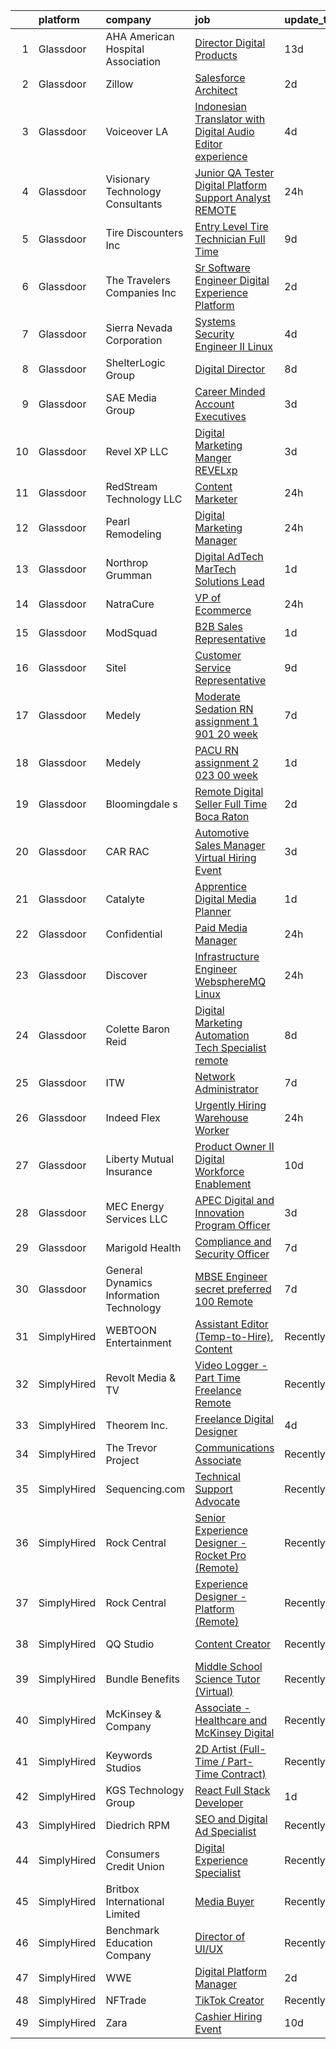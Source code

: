 

|    | platform    | company                                 | job                                                                                                                                                                                                                                                                                                                                                                                                                                                                                                                                                                                                                                                                                                                                                                                                                                                                                                                                                                                                                                                                                                                                                                                                                                                                                                                                                                                                                                              | update_time   | location                   |
|---:|:------------|:----------------------------------------|:-------------------------------------------------------------------------------------------------------------------------------------------------------------------------------------------------------------------------------------------------------------------------------------------------------------------------------------------------------------------------------------------------------------------------------------------------------------------------------------------------------------------------------------------------------------------------------------------------------------------------------------------------------------------------------------------------------------------------------------------------------------------------------------------------------------------------------------------------------------------------------------------------------------------------------------------------------------------------------------------------------------------------------------------------------------------------------------------------------------------------------------------------------------------------------------------------------------------------------------------------------------------------------------------------------------------------------------------------------------------------------------------------------------------------------------------------|:--------------|:---------------------------|
|  1 | Glassdoor   | AHA American Hospital Association       | [Director  Digital Products](https://www.glassdoor.com/partner/jobListing.htm?pos=103&ao=1110586&s=58&guid=00000181706e4e2893a342cac9fe0d79&src=GD_JOB_AD&t=SR&vt=w&cs=1_d4f021f4&cb=1655448686800&jobListingId=1007916486974&cpc=23F39E5DB52D8DE4&jrtk=3-0-1g5o6sjk0kcnj801-1g5o6sjkepke7800-c5b24d871765bb68--6NYlbfkN0AozJ2n5NCo16R6Sv_UTDBLuTs4rL4bGgKRJsDG0AEzt1Ekj-uVi_HOYjg_2zrU-2K7heF8_b6zR1MZdZ3y0U7FgaHauBtn6kdacKxgaph_X_eALemHD7lc61BpKz08sALkaeJzAKF6vuGF_16YhEHzvqOi1bLbrI7wWcflLZSlzAhwnPNyGwdUG_FseTfIoLBiQx5xldpuFQb6pCa4S2se3gNkGJAv7uecUBM6wXKIsxVGAF5ughN0pAGSX4G-MD2r5vhDEGG3ylWjDfozT3xRbdi7D36G9GJtEKMtz4SBHOjWmjcmwu77Nt-GlIoL35EibTYuwwUwUyV6quTV-QOC5Or_G4xci3FJoKpMMf0_8HopbNVmJTOXITh5FAJuZnWGOODJv8dgnqxCvY3CPuE3eXK6EEV6YI1x4mNwkRyfWP5ABSmysElkw13agH5VP5y3JrGYA2NaDpgB7a7n8Q6TTwuPCrNQJvOX4eLcpQM9l-t8DKkVKKpp1JjVMV0OxeSRPycBvkP-Xt4GL3PMlmN8D-XFu-3HyQFAXMr4f7sYQWyia-Db2wjC8jeSgp8-YvL9I5drsGnBsuWF2H3zTaKn23-nqPiAAa42UwDy7viwr59kP1ZVdJRzu784RsU1J0RXOgsfbZ68i4Sd8UxdwG-tpDKTNnjZ6hRZ_7495mwtHbxBk-XkplMaZ2ZHOcjUaFEbCgPJz2emeqBuMdhdDc8g9NMzsDQIBbCCsUmxSYkQDA%3D%3D)                                                                                                                                                                                                                                                                                                                                     | 13d           | Chicago, IL                |
|  2 | Glassdoor   | Zillow                                  | [Salesforce Architect](https://www.glassdoor.com/partner/jobListing.htm?pos=112&ao=1110586&s=58&guid=00000181706e4e2893a342cac9fe0d79&src=GD_JOB_AD&t=SR&vt=w&cs=1_6be596f8&cb=1655448686802&jobListingId=1007940204577&cpc=8AC01DCC8FF2DC38&jrtk=3-0-1g5o6sjk0kcnj801-1g5o6sjkepke7800-fcdc0d096d589204--6NYlbfkN0ANMurRYyPEXg08u6OamUd1Mvhk-zhFSGYIZgoJR86UvQ_x0FKK8TrZPiQOr9Yn9AuuCuQa5avlbpMJUDgEQtdOtRTOBp8sPhu1N9__6qiUle4YpNNkJEueoLrQR1rUn092jEAHKbxN2d7F65gNWBdw9rEor-WQwRofOzbOdTi5fSqGqu2MSFxcVqO0dzCaXgnuD_Wy0Eh2mHXyo6UUMoKJXdW24HkBl8PHrKH2mLU0PJmzmeyg8MATSH10jrbgOqLiDuHjRh7_uLE-kTYB9k7FSsON_ICYbGBBHql83BNbi7xJoy5ZR6sGZIzEVn7kLgNi-Rnl4RmX6PqBKw6j46ocv6iC5zfhnqABJia6CrUoXTAg-2WoD0qUg0wTP-PgoBFJgggangT1uWWA0Sxs51pIYErPHc61et0TTlB9KQM4g-bnmtgBzJDFvblgHngD0JGOkLIR1ZeZB0P9tuh1DsTvdTECpnFeJq0XDPV7aWJSg0yjw_n7yCrrSlQHv7rrcmHEmSSBGVnfMFREF7M5M_KIZxYcONd6UjhuNMddcLSGtPiNZICg64XHLqMT3Z9VOXJFylL-1HGW4A6ZrUqvfiewDrN04YbvOG27oIuGG4KMddTbENKLGGbkA-PWKS_nraBFCtU2uJJOjasennTf45SCRrQRYSpny2BEdN44YNGG4Xwf87bmDXWrfR0Qino-DurfEVZiHD9EvsSM5XVoQ3EihXDriRQAFrbhChzr212LAazXXbbJLFX9uM7Q1WaUxJ3nhGoplb8S96e53GqDuWFvBFJ36fT8AVPlqWaihgyf9NP21iYDBVDFP6u6rj4c_0GiIlfHMXbkRaOtUolS3jIWf6IS_3Y4VvEcQgAR3PgF-KKnnIHYYBenGLZOyfCsWksrpx6aVpMeJQ%3D%3D)                                                                                                                                                                           | 2d            | Remote                     |
|  3 | Glassdoor   | Voiceover LA                            | [Indonesian Translator with Digital Audio Editor experience](https://www.glassdoor.com/partner/jobListing.htm?pos=102&ao=1110586&s=58&guid=00000181706e4e2893a342cac9fe0d79&src=GD_JOB_AD&t=SR&vt=w&ea=1&cs=1_53ea3eb2&cb=1655448686801&jobListingId=1007933939678&cpc=39BF0EDDD7C951CC&jrtk=3-0-1g5o6sjk0kcnj801-1g5o6sjkepke7800-20cc62e87853fccb--6NYlbfkN0DsBOlmEAMqZtav1V1WKZO3RUElpafjggtWvxyDQ3xFSh1wBRGmW-tFba2W_xw8-Hatjcodl3mTwz4idUuiZhDZXlKJifyiZnd16kPJfp4M4lo3uXkctPz3dNjnCa3CYtOqih6zwFo5UgrtChhrC3-NFQkg1VW5RyFjC_ok75n5nFb2v8G8K3xeaukjPzgj7Mx9WS0gjiXodZDWgVzboymBgAmhevkygjC2eM5wVHUSt8gUZtrDnAykiGoLdaeCpAbbgHPK_Gid8-l9FvZO8wUMHmbBlxLcOPSJX0V-bDoI1NNW9HaCRGEDMfNg63Pio_LbSDTsblyGsE6hTnZwg98BfYfihf-LrOtzYFpteK0bjNAJYf5Re0WjoyW8CfYfz39g2nobGLo5w7KKM0hvdBS2smTwCGJJ1CZW3bFZKIMgwCF5s3riLZVhAYWyx4BdYb2udjCvdSWnU-5LUInlArOx1vZn1PPmtlkkT_DEubdVmc7k5i09hozzasFMhGjkzdg2jgsYiq-uAn6McMpJ8lpNK1Pr55u6hxlGxfApblZSNg%3D%3D)                                                                                                                                                                                                                                                                                                                                                                                                                                                                                                | 4d            | Remote                     |
|  4 | Glassdoor   | Visionary Technology Consultants        | [Junior QA Tester Digital Platform Support Analyst   REMOTE](https://www.glassdoor.com/partner/jobListing.htm?pos=111&ao=1110586&s=58&guid=00000181706e4e2893a342cac9fe0d79&src=GD_JOB_AD&t=SR&vt=w&ea=1&cs=1_64e2efbc&cb=1655448686802&jobListingId=1007945132290&cpc=1D891ED3EFC3904E&jrtk=3-0-1g5o6sjk0kcnj801-1g5o6sjkepke7800-b4a0ff2419fd068a--6NYlbfkN0Cp_WSJKd_Pz82imZmURPbhd3kYBsiZi4lpMLOH6vOlLHXZ4NTKdKhMilMz90FPj4_71LxD6K75xkEaS4PtfwPqi92A_CTKSt5lEECpB2sYRpYwuX0KtvkAW8tRNk6CtWhuDwOYPxYk_A8N1lsciJhbjxDfPQ1PebGrULp7gEKEOCSzNwwThISZE5Qhn1MqhFHwwxdgl3OUWhZHHfR6AKlmOl9FkVKBYKqgtOFFFc0Qaa3QKCRYmhk8NqD_IYUIgSqjNeNaRriHDb0RDLeYqO0jSI3ufRn6unOz7-t-gsLi5QXjVFwchjOJiDUxgH5um7qUL3nXlZVEtJxQ1E8Y9ZL8PAeZq30T7snqOCRHIJrEO5zfy4Ckp-5ThKIOuP9vdE_erObFkYZKxxVHH-TwpKYxb13VnjBoBLQSE8VWB91cXsTtmuR2BVNVZL6YDJwFbex4gW5oYZ2TFA8kNBjE93UyHBkMbuK0wUilDQ2JYh9TA-ivQgbD2gtY2SqK1PGQl9Q%3D)                                                                                                                                                                                                                                                                                                                                                                                                                                                                                                                                              | 24h           | Sterling, VA               |
|  5 | Glassdoor   | Tire Discounters  Inc                   | [Entry Level Tire Technician   Full Time](https://www.glassdoor.com/partner/jobListing.htm?pos=101&ao=1110586&s=58&guid=00000181706e4e2893a342cac9fe0d79&src=GD_JOB_AD&t=SR&vt=w&cs=1_b969e5bc&cb=1655448686800&jobListingId=1007924446375&cpc=F2750B1E28E7A28E&jrtk=3-0-1g5o6sjk0kcnj801-1g5o6sjkepke7800-2b6ed6f65469c02f--6NYlbfkN0Drh9VrdRo7hvIJS5zw0PTyexDuvhcf2_sfj8gxJU7i86yallfSHFTE9vj1AmWpBik60F6p3dq6NyQkAIzNRhGoy_gzw1ji39mF9fR8r68CUODP9eLJ2vmrLMZ1IAYsyfLz9dyX_oMuIBDEsTtNQBPMSj2KpHqeToTob2R3cruZWU2NzeMo2-HnCU0A-4YHZCaQZ7c8UkqZCf9CWmKLuYEM0MXTQkg-Prlvnsae15uRX-mHX_1FEdpJrLzTuQhnrDDbX39qn7FYH5sDTuC-xVbTi0jePg6cmEnlaKLCjrbE1iopa1V7zW_bodvA_hK36hRuFXXcFoy8FEA_MlYbrEOnA_7IZW6aiGSszpYUps1ptcHb0WQ8Y5ZNPUfRKX3XKR6e2FGo-D_7TFBmrD_ERwyzYciQeB0ZcGF_NIdNpCgVEmb3UFjK2z7xILc0VOPRGCvEtOqf4oWNp6UiNfQiWnapexGIbY7eoNlMa1Otuh2lcZRsTBRgv3gLIlDtZEkxiLRp6B8d46h_SCkAdxIaQkJYuCYmRF0a4y2_ILWG-MzqKX3iAd1UUDlI9FlyOzMVfZBFycGTGUmdrkWysbR0V559dRQacCofudFq_-gGg7qkzafRxp7cwg4DzkmITiLucXB7J3X3YrmBb_MsjwO6PVGkgV_z5PXTVdqiXYKkk1BGaWtqRIi_Bwxwv0phK8LVVg6-dZ3liYrVVSmlX-wUHNhz2S_cx0FNvRQJMZbawXBW8Q%3D%3D)                                                                                                                                                                                                                                                                                                                        | 9d            | Greensboro, NC             |
|  6 | Glassdoor   | The Travelers Companies  Inc            | [Sr  Software Engineer   Digital Experience Platform](https://www.glassdoor.com/partner/jobListing.htm?pos=127&ao=1110586&s=58&guid=00000181706e4e2893a342cac9fe0d79&src=GD_JOB_AD&t=SR&vt=w&cs=1_956e7ada&cb=1655448686804&jobListingId=1007940038833&cpc=AF1E4A3695F490BE&jrtk=3-0-1g5o6sjk0kcnj801-1g5o6sjkepke7800-965891b7bf850719--6NYlbfkN0DwhCR4mE7Dx-CLhz4PI5BhfvPze6ywMzhMsBH5psjCE2akgMDjbc7mgQRF-OO2fE4-EHa0GSMbB4FLfqhlnQFl9LC2aYcktBaexTiOLMVD4jUJ8vE5648siyNe91eIXsOQxvFgbgsBGIL23zsc-D_AKPtuHp0i7BHzrnKJMneekeY4T_3uYCU_PGGIOc3LWy4pTTgEJZKYo9QtV-gCMDAegNkW2TbY2wxVLhOlmVNL0oWiL6Xjqy2ML1dJyXjS7iS0b9B5BGYAi2Vu7t4X6JpNTKSrxgvb48mh5Y9fCSF540LmgQPXQjFJcVeRwujUvljw7GxgL70V1zXylQLDSCOyLe39a7vasEed2FoERDYPzANGQXpRh9v0X2IBIx51qtOgg0qWWVAM6vbFV9MXk08tElXydsmhQcRlFQrmk7j9Ag8cGi8E1VWbrA9nSKN2-7NzCv89QXpb9oGwEbbDIIffHlb78aeKX2BK5rNxejRUMMRhXZM-JL2zV8N9uvOsqNy59i7yS0zx59nlftIQkMNpSjZk806j4oQ_ziTvg9KJ_N5YLgQqvfNbu12IwXLgqZ3bEYigPGsj1Y_PIoguzwoKdT1VkRr2yHTrVKkef4FUkg%3D%3D)                                                                                                                                                                                                                                                                                                                                                                                                                                            | 2d            | Hartford, CT               |
|  7 | Glassdoor   | Sierra Nevada Corporation               | [Systems Security Engineer II  Linux ](https://www.glassdoor.com/partner/jobListing.htm?pos=121&ao=1110586&s=58&guid=00000181706e4e2893a342cac9fe0d79&src=GD_JOB_AD&t=SR&vt=w&cs=1_845ae938&cb=1655448686803&jobListingId=1007933621114&cpc=751E07EB93E4E93C&jrtk=3-0-1g5o6sjk0kcnj801-1g5o6sjkepke7800-bd363dd57b45e779--6NYlbfkN0D62_JHbrgYxlviA7FwbPsL4TkqsqsoMMqCOTnkHNAsjFce8vIDdSOySZ44GhM1jDyhekAxKYKJ-mCCutghF9kZZGHolrKG1Dahi0pwzf7B4y-ZlrJAxFaly6Amx4IESEEoyNf-bqV2YViqVQgwJ-EzgKQ1Ynk3EiilEeVCZyIC23OJZt5ejh6mfL6mJYE3pQ7foktsdRqZON3kQkyqAM8VjGwjU9Ksq_RsffauUc76k7ChuYvV5i5d0co_pLHQIU6SZSeRyhjJhf71LFQi3LewPXdnzFQOf37JKu7M5t-cJHHj_OHidTnH0VwmV1OEz_GHUiqt6ki-FRZHMnQlL7q3EeGGl5LOcjRd-HFsKbhv78IpckuOglrXmfbH4apKZCVLP-S5XEXNrmFvGCuf9QuDUXAKLVZX246EWjg7wZAFQcM0hDSUoRehGi05tf9Bj4ZzLplyMPR0wzdkSYZQf2Fj2_KAdW-41emOQjs1qKw513zBqbaSlc59-7XxBRCjigSPb8xByYVW7HVBSwDcpF-cLhbukijMUdlcgcAedxWvjexdgEclqcgv)                                                                                                                                                                                                                                                                                                                                                                                                                                                                                                                       | 4d            | Sparks, NV                 |
|  8 | Glassdoor   | ShelterLogic Group                      | [Digital Director](https://www.glassdoor.com/partner/jobListing.htm?pos=128&ao=1110586&s=58&guid=00000181706e4e2893a342cac9fe0d79&src=GD_JOB_AD&t=SR&vt=w&ea=1&cs=1_f9d50073&cb=1655448686804&jobListingId=1007926305676&cpc=9C4F014304452074&jrtk=3-0-1g5o6sjk0kcnj801-1g5o6sjkepke7800-7a9b84153e5ccbe1--6NYlbfkN0CROEX21hUvjFFb_BBUmGgtvr3DmY-Cs70KezVmZxy9dBSYwvNUxJtzQyaip4mlRMD8b-Y8pw_FlvGgm7CIluzAJWZi-VGtcrkZ3GiREJwAkzyVes1qsrVoc7PS7dpVVrnmjQhi2H1kgk_VM-4UXckF_zqxdcVONEl2F0mIcBitiLDCBfZpY8r5TkNMcuocEfDGfJ6BFSA9jLMACgSRJKq-sk6DPf8RhmbwwE3fGU0D8lttC1uYXtKGk-EN7F_AivcVCS6iUD5UwUvPFNmyoU6Gqsz0G7UmV_NCxSK9TmR90H1GpGbG0wEOn_eWJ5KBIcA1yA1vjNT5Hk8Ddkf9r-SOPUtDlIZtIZfyqyy_tMgAxVuuW3XR5arRWChZwPUTqHyV3-UaXSaY6yYk-pqnyWkckLeOt8ZwJgnOJr2maqTMDLLPGMNzrYKWQ44mKKAB_dlQjvbAZ6-USr0powyKFofhS4Za-lpTqrzwRgqeRHabvoutjCZzqAvx5zMA9pVUT4A%3D)                                                                                                                                                                                                                                                                                                                                                                                                                                                                                                                                                                                        | 8d            | Connecticut                |
|  9 | Glassdoor   | SAE Media Group                         | [Career Minded Account Executives](https://www.glassdoor.com/partner/jobListing.htm?pos=116&ao=1110586&s=58&guid=00000181706e4e2893a342cac9fe0d79&src=GD_JOB_AD&t=SR&vt=w&ea=1&cs=1_1a9d0496&cb=1655448686803&jobListingId=1007936356182&cpc=ACBF47B84C432121&jrtk=3-0-1g5o6sjk0kcnj801-1g5o6sjkepke7800-749166db2eed1de0--6NYlbfkN0CQ1Lcw6P8tYcIG4svMf5FmMiVWdG0X7jeyralT487UrDMi147GBXLnSIcQqyrTkAN3wrtmlV12Nakt4puN3-KO9YDaUlhklkN1j3JuOi4lNH8KYWHzP4PYabWX-QGj_pJYZivuFXAc43osZ0tXakFecF_s68BQv-2TPtlTnLhzK1rD375b7mbILkELNVhae46DstrOqwugMWm0l5FaBDyVZ-rFJk8tNrDoXQerDrSEDgaQNjC3mLrTqEVKpJkAthdMilOOxFTU-9OjB3JYzANdG8WdXarSAu4S-fIkxr_xIeHfc9yN1xXff2FQQ93LFUff575MqxfVNHq1hGHh2te8y8V0Kp0guCaAbrAi34OqIh_AG8dEHGLng6B5Y1bQMyjxrKTKTIReECdhQZnujeRpjOg0Ai-W7yXmVXghYJgnArDshezz6B4nwgPeQPSJ4ixFrwGAdyUh9RmrJTpKN7BKB_CYp2XhxEPnfjzoeQ-fIhjzqdqo7SDnrKUs0FeubH8pG89KP2pbxw%3D%3D)                                                                                                                                                                                                                                                                                                                                                                                                                                                                                                                                                          | 3d            | Oak Ridge, NJ              |
| 10 | Glassdoor   | Revel XP LLC                            | [Digital Marketing Manger   REVELxp](https://www.glassdoor.com/partner/jobListing.htm?pos=122&ao=1110586&s=58&guid=00000181706e4e2893a342cac9fe0d79&src=GD_JOB_AD&t=SR&vt=w&cs=1_ef9ae078&cb=1655448686803&jobListingId=1007936327005&cpc=65CC663E25211861&jrtk=3-0-1g5o6sjk0kcnj801-1g5o6sjkepke7800-02bf0c5ed705fece--6NYlbfkN0Dzy5lz39jRY7KZMSYfNfk6DnqpPWzHzJcvDVrzgjQhHLN0WCQU63xyBSVNDzHE3uMs--HxqH-DwaG2sneeh8f9dsdyqfYYqUnpPNWSzJHjCNOs_zkw8TMPos3l9eK4L5S5pfCQngNAfhy1et7IH0rzdfPD71fSweIW_MumfDIa7dheYXrs1QibVEzst9KIDEosp7Xa380s2PxaFDhsHTBuaIDs2-anzyWzz3XaVnalAeRInVZEAh35DtT3dCdkbRKiY5YFILT9VyJLUzWDH5fZwCT22QdM2Qrwwbw2IRunO-LfxErlEsgMzhHU78BLqZ7YGMEvw_xAq_aGG4WHfo5a8291XIg6oUaRnmn-YvpnuM6B4hcgQdF6uJbQIKYYBORMXGmMM3l94KQ7OR1PfmbCnFQuJhWRCfc2B5hH01PGzT0dtNGG9WbsiOTNCuZEwceeyGuglSXAXFCXeMxtGtaiYT16vwBavy8B-lW8efQi_5I1g32wHxzXugx-LyFBETw%3D)                                                                                                                                                                                                                                                                                                                                                                                                                                                                                                                                                                           | 3d            | Remote                     |
| 11 | Glassdoor   | RedStream Technology LLC                | [Content Marketer](https://www.glassdoor.com/partner/jobListing.htm?pos=120&ao=1110586&s=58&guid=00000181706e4e2893a342cac9fe0d79&src=GD_JOB_AD&t=SR&vt=w&ea=1&cs=1_f988fcf4&cb=1655448686803&jobListingId=1007945358096&cpc=E04C949A9101C6A2&jrtk=3-0-1g5o6sjk0kcnj801-1g5o6sjkepke7800-0e5b7ce1eb4c4639--6NYlbfkN0Af4VUVFC65ZFGPeY38cqKHBXywLY7NZRgmgZnkNCReYT4-qH0sSQHne-gZ_C0Ewa22cO7z7ZVY-JVXOfokRDpoxelmiLt9w1zlRTnnQKJ_ofDBAZwne2og7AkJ5OUGY-Tk0r1VNRd4h3RsJ-TSAOwFL2TmRHliBs2qGez5vaZKb4CbUcbbRQomfGiB_T8OkIBJTMqaq91YqgkzS6JBzqJMAKs7y9pHYcM43F0v1gw2jdS0jW2b9W83zPrztxbLjCJEOmu_1AIn30xfZxo7ialN0H_-KJWBH4l7wkE037cgnKL5JG-rb_3hXaKwh5FociopT03k3ExoflEOHEFbpXOEGYAPSKsyYP5P81tDMjhJgpsUFB5qmsHa-7Yx6pskQv_sVC40rUETcHzOAFryC0YY_LFZPzPBh5o0p-TK22Podo-Jlf6RhwNZX9UPSiwrQpHQJfbH1cZTezo-WOxwzL5u_JdRruT30AdBi48z-3v_Ce7A4kZd24JIXqTK4i6_nIeI_2CorMzjd-yNuV8FHvzS)                                                                                                                                                                                                                                                                                                                                                                                                                                                                                                                                                                      | 24h           | Atlanta, GA                |
| 12 | Glassdoor   | Pearl Remodeling                        | [Digital Marketing Manager](https://www.glassdoor.com/partner/jobListing.htm?pos=124&ao=1110586&s=58&guid=00000181706e4e2893a342cac9fe0d79&src=GD_JOB_AD&t=SR&vt=w&ea=1&cs=1_cd2087dd&cb=1655448686804&jobListingId=1007945403462&cpc=545C0D17DAD7ABB7&jrtk=3-0-1g5o6sjk0kcnj801-1g5o6sjkepke7800-de81ecdd0aeb656a--6NYlbfkN0B0YHAX38VnxnNjVM6o4TUMOOsHIOxKEqBg7HJhk2Wjsb7yvbinIQUitoGxXf0OsXigiF5k0Y86l-4YiBw9N8N6pAemmWh74y0-iHf4si0g30JgT6qVYO4lsxXyHSXADyh5IiZUTf4G4Lof-zlMMYt5drr7ObxsLVuxBLWzOZPepVfkBo10gKaLXnFDc9MGN1OIbiCXj-7zsB98TskKuuAKfl2u7iEAmxxF8w74mmo8TAGGXlY5T8FQ8N4u2TedqA4-PQJ4gc-UFuuWmTLJ33FlNwXvTR-6E1E4__WAW9MFF_lfdm3opyjfBlw4hi_nDVfKbwY7eM_SesXvO5YJUiUF9YJOBQJkLXVTIeXRQBvSnVYloklUx0A3iqrC0rDAl5n5a5YDRb-ZuR3ULQUAjS05C22n0d1hGwZNJwaumu3Ic3AnumRP9Onu2jqodX18-z8p9ZOH-nWwBuDw5Zd7Oyx4M90hgleHT8Jmzir7s1FNsLL1QjNN61ZK9uTsOf5Qxgz6UL8setCxSQ%3D%3D)                                                                                                                                                                                                                                                                                                                                                                                                                                                                                                                                                                 | 24h           | Reseda, CA                 |
| 13 | Glassdoor   | Northrop Grumman                        | [Digital AdTech MarTech Solutions Lead](https://www.glassdoor.com/partner/jobListing.htm?pos=110&ao=1110586&s=58&guid=00000181706e4e2893a342cac9fe0d79&src=GD_JOB_AD&t=SR&vt=w&cs=1_6c0d753b&cb=1655448686802&jobListingId=1007943514524&cpc=F44B5BD681589083&jrtk=3-0-1g5o6sjk0kcnj801-1g5o6sjkepke7800-66a83844b3efd26d--6NYlbfkN0DPf8Tf_oakpB62WadId2dzQiWExtALTi0lpCM--zHBL1trAzPQuAwgVOoWTZfqhtxRrWiaMZnxOObrNqhn2AkLPMsN5kynL378m_1sb4XTfseg5JK0mD3_iJYktH-anfABvfJe6hLDyUtBGe8tpdcoiqJ-5vTriddcFOop2Lgb9wO7NybsiVTmLRlzvn7nnVC7o1zCuSgkxaLzkacEm5aLa1w49t_wGlhmGBW6OPtqSqAQZY_ZuhdCc4Z2gzfF-1OQk5-jRS3tDzEtd98rrjk-YsL9FS7wZ9yv6DZTpnVIe9cRv5-l1HBfbZDBs2PBmG8YRtLxkraUiDj_DGRgOCbqp9zcpQAYOq5Nsot5zcTIx0Pg7EvX3ClfebFIQdqs5Se1mIZFkE87gGeNmwjxA5SPNf6iw3viA12Neikek7Gjoltz7WmmV6sLeRh04NLc1M-X12BjpDp2K3ew6PQLLZIyePOc1Vho5HNbw7jC9AAzGbGUbPd5_VxYmX8o9tGw-hGnYHukAjA9_yWPD3-3Gp_rNXGY8pHor0Gw-Ox3qNlg5kUrf4-G8M9xZf_y4pYDh8RHbhYte3SQkDL4JLb9uJptBuW5Rfv46sjneDSLUGmVCpAzjCanCBjSkLpPkMaNLZRXwbaYwxB7nIKSASawH8tklvZZu8KunUeaQGlk5UhHQCl-GhLSW7eUbkCjuHFdr-q2CX4HydGImfHIMiFnTIDemMw5vABCW4_rTXKNo02u0Wg3U1QpOklTmOsyzmjCP23BlTL2tbxg5XKCi7rNxfd4pe8y-53FK09flMYhIGmP47qfNjrmQtkSz3kfmQcThgFFqK-dWKRF-P_Ug43k-aUxj-0wDxG-nE9QraNuqQjDVD_vwsKnRxun)                                                                                                                                                                                      | 1d            | Falls Church, VA           |
| 14 | Glassdoor   | NatraCure                               | [VP of Ecommerce](https://www.glassdoor.com/partner/jobListing.htm?pos=123&ao=1110586&s=58&guid=00000181706e4e2893a342cac9fe0d79&src=GD_JOB_AD&t=SR&vt=w&ea=1&cs=1_a9a61aa7&cb=1655448686804&jobListingId=1007944764007&cpc=F45C15D234B746DE&jrtk=3-0-1g5o6sjk0kcnj801-1g5o6sjkepke7800-fd8e2f8fee67a67d--6NYlbfkN0Cd5ZvLdai7cR0fypH5_WiGezUQesq24dbKuF0ly35ya-DdLtg6_ErMUMgtXsKIdFJoC8CWHCyGUydnExqo2whlyW5CtMBFHTumYkTxZe76a8nCcq5xVrYCWDOA03KVHUqiru9NbM65ZIrYANTGmWcO-yWb-Pxlh1D2Da9inRQxyWALkW9ofsQMDmWV1aNMaZFvJO-XpdiD-mSmPHVlRMgQDw3QQpFWSqZxqSUAMsdUxTUkRL6nNRut8O9WSsWqhc3_WmfxadGo-zGRJIVn3DlVDs2YMZyzVn-I7vk_k-iMD2hdJ1lRAK1sCbkW1atcimnzFA1-Ibof7fRPVfycR43O3L6ie8_8iqVt5XoYHyRNBmwQR8-BjoT1IFtAilmuZN-rcxacQMaY5-o2yLXtdxZx_DwjWAH94cCJWx9FhINZiMemQkhYwydgDZBeBa21niQviJy6iqgoDbx1MF392M05QMmseGFMLHFTWzEhENX76VnvQO8khFnNheJ-srcujrU%3D)                                                                                                                                                                                                                                                                                                                                                                                                                                                                                                                                                                                         | 24h           | Remote                     |
| 15 | Glassdoor   | ModSquad                                | [B2B Sales Representative](https://www.glassdoor.com/partner/jobListing.htm?pos=113&ao=1110586&s=58&guid=00000181706e4e2893a342cac9fe0d79&src=GD_JOB_AD&t=SR&vt=w&ea=1&cs=1_2a79e774&cb=1655448686802&jobListingId=1007942946329&cpc=022796DF6CE1C9E6&jrtk=3-0-1g5o6sjk0kcnj801-1g5o6sjkepke7800-afcc4af2742cb80c--6NYlbfkN0DVXkfmSH8Z9HDKW3yIU-WsUMsHUwTgxqU9qwYDpB3jpk8Rfxkn-dyTL811sHY2XrnIKWL-pRXKwkhd-9hfJqZTxiNuynNzEHM6_LZY9oR0fs1a0YyCMvjKyYUqYhFiuxN_c3b0h0XGW7akDPaLmCNquHvi9ksMZyMFQbW2cQ3eYoLlTx1KRxx-O5AkgVQc_7oETLu2E7ZZW7rC4bvf3q9JACSDd7VPkVPCuoFA48_bWvlJ4UaD4na-1DyrN51AbsIigo6LTnGVSeXzWgidwoDNUlZ1epYiLpo9WQrBevmS-zPfvUacoaY-yRuPApy0MCLTWubenbUEEmez64NhIyIcTlqsFas2W4p7oC0OWEqmFAI9Id8Ps6jt0Xl9kR4UiL_tkYssmNwZiaa3v4R4vCF5yJdwUZ09rB450kvoPKk5K9oXjoSlGisFgguIOfsyy5W2oi8ZFtDEHflWGL7H7Y9QhC1EF6IuHHTSccI-bQy0pZpT6-IqHUsgm4OgmtVb9x4MxZB8r3w9VA%3D%3D)                                                                                                                                                                                                                                                                                                                                                                                                                                                                                                                                                                  | 1d            | Remote                     |
| 16 | Glassdoor   | Sitel                                   | [Customer Service Representative](https://www.glassdoor.com/partner/jobListing.htm?pos=109&ao=1110586&s=58&guid=00000181706e4e2893a342cac9fe0d79&src=GD_JOB_AD&t=SR&vt=w&cs=1_8640239b&cb=1655448686801&jobListingId=1007923404343&cpc=3BA4CE39D5B5DEF5&jrtk=3-0-1g5o6sjk0kcnj801-1g5o6sjkepke7800-32fe2d651763fd99--6NYlbfkN0CBtZxUpP1QTOYFeIJnsNrvL2IvFQoGtsAuEWSa46ujWVuS4m7EkjU5ZZ5i67e7zzWspVzDbrwPtSXOQLFlCGBNCFfkak1sM196VjgWo76NvJHv7o4GLeKr-rOA_9Jz91gfEMKe5SFvrvlM5l0d87JtXgIJilXxK1ZAbHtSHCG5ewI2T3V83oOxYdgZH7WFgdW7pfizFECcWNRM2_qhEb1ktdvuP10EKbkXNvzMAUjwYB5tPE9V14b1wxfVVGhKov0OhRoWdKr1EQDeRLNRreJ3m4gNJU5quVxv2WFZieySeuqo7vFR4nfm8umknAXcr2T3yK56DHv0mjHlvp7N79sWgBFD482mVCZNTb0ovqZNSoQeqU5ACjX0p9npfecfk5uo1H99_M87QAc6JyQ2w_HAWJLrYotyHVXkkD5OpOS9wjDF0fbakIKgdmiNHlbZh1stut0pEVq8ZXmXviqLrj8RnE5tYnC9_IEP7piRpWisxW50WgYuMViDtsT0zcXX-R4%3D)                                                                                                                                                                                                                                                                                                                                                                                                                                                                                                                                                                              | 9d            | Hephzibah, GA              |
| 17 | Glassdoor   | Medely                                  | [Moderate Sedation RN assignment  1 901 20 week](https://www.glassdoor.com/partner/jobListing.htm?pos=105&ao=1110586&s=58&guid=00000181706e4e2893a342cac9fe0d79&src=GD_JOB_AD&t=SR&vt=w&cs=1_5afa1204&cb=1655448686801&jobListingId=1007929224792&cpc=B10A9FC3F4951E79&jrtk=3-0-1g5o6sjk0kcnj801-1g5o6sjkepke7800-b0769014d961a66b--6NYlbfkN0ACukSxGF2_NdOysT3aMhAHK4WO_w6Vhqdnkws-TCRQWZxH9nsIei3c7oI84HX5kWUilCX-OW9YChAB8UUtlBf2xhItSp0ECx5yUJGFJzRx-BGQtmZlF97yHHkxySAp0kfvOUV9NMVINM4TNgZV6yyhbeAJk7efqMxnhPNAm-rzFug40DnsTria6E5QAi4yr38AFMyvGjOTU89rIJDuwSRM1eaxoxMs64j6lHT-B8Jcaz3B29wkEzZEQSzl7NYYGcsI_6VFBzd9T6anIXN-MPK7oSSOsA7bj9bgwqoNME5hlKXQCi_3w6HUa7OtFKXwPRrJY8xDI8nAKiS5bOyMCK6gfoU7bWBrRY9O0P4I3lNiyQumJ76RzzLoRsduMZWH7GysJlXNrmLGxf_camQ3ZJvF66W7h14yzseUrc1JBpj5Li-PkRxu7BZg8i688LBfxpmrOe9HYM1e9m4iBQ_flPAyaGIywtAvigOby2QyIJUWJ-EWbR_VPKdx1IgLFMuzSqabA6HKEyk5a3IQd8swyWm0s28_Vfw5UtIahiu6NJkNGUHtsuy3eX6CiL2vEo4_E68dVAWqZYYz2SHVHIWt5gfMFtz_QG2Onjo8zRn1_UZySv-WQA1BQxapZd20WWYKmHzhf1Qa4GyJ3neaYM9atZBEhOkN9Uwe5QvBBLThGFKyMQ3Yqy4rysZP_dqT0krwjokMQ9Yzo4DtJA%3D%3D)                                                                                                                                                                                                                                                                                                                                                 | 7d            | Atlanta, GA                |
| 18 | Glassdoor   | Medely                                  | [PACU RN assignment  2 023 00 week](https://www.glassdoor.com/partner/jobListing.htm?pos=104&ao=1110586&s=58&guid=00000181706e4e2893a342cac9fe0d79&src=GD_JOB_AD&t=SR&vt=w&cs=1_3333f522&cb=1655448686801&jobListingId=1007942802151&cpc=A75C95C73A4E8B7C&jrtk=3-0-1g5o6sjk0kcnj801-1g5o6sjkepke7800-36ccfe2c69fc9dfb--6NYlbfkN0ACukSxGF2_NdOysT3aMhAHK4WO_w6Vhqdnkws-TCRQWZxH9nsIei3c7oI84HX5kWWgHhodRzOtJgtCPTg9XcPSxrz4MURYtOI1CLqloHd3afv5RdeoPX8vHj2G8F6avitKPJBu6ch6Fdu0SlUw6P0R7E_MXLiJ9y2MlB30fqDpp2fk82PYK3wgkeg-X32aDolRWbPIuZSjcx287RqrCHJo3eUsBy7blTvYi3H64IHIXPvD_BuCkqtPE2Ik1LMHVHsWgZ3DcsTBhBNWTGCyX6WFzVt-4gtcAtzcvFuJbsyHvtogKyx0lzLawLGtWEm2tR6TdQNmW1Tm2eG-hN0daFQKvK9GDPYuYqHxIwqrQK-0ESfKuOCPusXfm4qYhZvQOSPov2ABhYyowBkLTTdLUsAjcR7BGqpqIG-_wL_smypjvO8Ded_wnK7wdZPXFSLozO0dTpGFz6xqoryuLQaNEVRAy3w6K5vjWq1ZMggKoyY-1SdDaGUolP7KmGiOp_m9ExPU43vFSUPGzrZVpslZQSxvgemzu4ytwmghiuZ-EyLvqh34fQpnudWj4addN1kllwlZ7oatYmQexLgt0dhFJil5fbDzi250vCncR0IjbxFPcE9F60mlOg0hfidvWaXWswL_4Nfv97rb6SrzgDtG7qZP3XVKOY9FPV4COFqab-DwX1oY9KgqctyTJ-hUT4feSWzyFeMEPgzUIA%3D%3D)                                                                                                                                                                                                                                                                                                                                                              | 1d            | Decatur, GA                |
| 19 | Glassdoor   | Bloomingdale s                          | [Remote Digital Seller  Full Time  Boca Raton](https://www.glassdoor.com/partner/jobListing.htm?pos=130&ao=1110586&s=58&guid=00000181706e4e2893a342cac9fe0d79&src=GD_JOB_AD&t=SR&vt=w&cs=1_6664717b&cb=1655448686804&jobListingId=1007940045257&cpc=AC285F3A3ECA6BB0&jrtk=3-0-1g5o6sjk0kcnj801-1g5o6sjkepke7800-2b67de9dee74cdd4--6NYlbfkN0DjHvLHG-fYDKeElzGabtytFldtxc-EIiSdXvIQjqX9HPOHCtZ6u9Fly8dqRXzOAOpB79UqnvLUS9dt_D5VL7CRpAtLCjBSizNGgVWTvVEX-L1eV7qu5dDDzN4tpxcU7tx1wjawikHATO6TgYUVsehn0c465rQ23wRHastmOe58lKwrXtzxCYDOhbcg-orFFNwmMCSfz54JAz_ZlEo6-EMbug4Ln3QWNSG2GcLN_zY-6F2ivuKgeEt1vnNf17wvUGNDZObCcEtHGFDgkDi47GgvsbNq22Re3hsJsS5jskqIHmWm30x29isuM1S5MZJ-y58Jkl6V8033pW-5jFuOyOrNx-MI3p2lLwCSQkUrGPRBCgGFYs-pbTnqYNIjEBpBonfrQ9t0NGZMQgUtNmNgZeO1YcQehoPbAkGCQ1zrQv2kqNmXHNUmtiV0epcovBI4zKd10m7omnUyIh5J_w8ruZMzLpOWXQ6968AHDHK7PlXVgM8MJLi4AILx0dqivQnRakynehHNyZE9Cev7QJnglf4MF7Edcu2QxtK2ZX6Wh7Aon1VT6P_yZL0NQhm2PTwEXfxZ6ASi-P0gDMYyeZtTGJ1wmZZHtovNJvhDBC-KRIWJcVBqjN6demtQ-VwUbZ-ZO1jCwqPSqjNFoNIy_O9UeCmfOOWEDcYkn-ojh5mTVB8AFoFjUs8tuhsuT-odGA3BKWugT6sCUmunSPk9Rk3-xLncNr961s3xQlVPeYJQUKx9Tg2yPac0wsPx3IQxtUQMiOpHaBtM5FvE0Cgp5yZBmlxY3XzMK2VfHvlgN36tm4nqAGcV1-fdrqvswWA3ixPfVs5TMRfElvLzNNfRHAEF0QijS4AnzOFGfTSWGjX1ENfXRPTk7xSykAhqIsTxbHo2HJYEZN42BWQesv299jy3fwQ4SR7gWxsxL0zJUxT0iRjoKS6mrVfEWiuxoGf5jzV4SgDF7Wm8-aLF4fuA_fb4dUsoDc-RUpAmJZL9MMqN5Wxb_M-_gIgkL-hphYGcnH7xdftVG6V9bM9gnVgHGjAVwk2ZUtHhdDcxpSo%3D) | 2d            | Boca Raton, FL             |
| 20 | Glassdoor   | CAR RAC                                 | [Automotive Sales Manager Virtual Hiring Event](https://www.glassdoor.com/partner/jobListing.htm?pos=107&ao=1110586&s=58&guid=00000181706e4e2893a342cac9fe0d79&src=GD_JOB_AD&t=SR&vt=w&cs=1_e7e81fe0&cb=1655448686801&jobListingId=1007936473948&cpc=93B856D7DABD917B&jrtk=3-0-1g5o6sjk0kcnj801-1g5o6sjkepke7800-53024983641714aa--6NYlbfkN0Btxs39KmTzjw_u_hUXcyTcLpNeUj18C2Nw5A7DCW0FWOPSvZxadnbHaIIXBkiqupVdTOOywvdJ55kf2MzNFwDcw66BtG0zr7mZDQh12SbCOxLKTbdAmSG8NBYRoxbhs_reQmoC9LGsQ72kHEQ28_2wKVIdVutGILwtzH3XKz5j2tzX-XbBsZ-lQcunZKzxQ48UfXn_BeFQirc7g_qFt6cnNoug30QaPJ0UfjFELOHYUkey_YyLd-5hInQeHqZuJWhmNwPLkqp_5qlOGs-qbVWAd5Vle5R-NzD4EIsaigYaYfwpitKXwXlCCv_sPIZpupScmxwr5wZfDTa6HJuaIEgsrkPS2z7fM1DlaJXKIrOfiB-YzeK3yP8Kr0UsqnkMIUbott7NyakjA7ELs2mbbDwMqivWXw9T3-o26VS27tzffCAuV5NMvLw1Sy2as1PKUon95bLBfB2Xpa0uBrG1gtyAibxOZwarB-S0drB2BHKSPsK16GOlPjCxw3-24tN6-N62TBDEJPNy4VrLiNq_6NJLUUU1pZNIcs-w0-5nCedRPDLQVVhlII89M6DQHzBC7Hw0ZtjpM3-qpcQyy0xnZYWk05JcT8uTxbrrUZi9Ekkg0LRsBLPj7YF11_2cX3ylQr7GS_We-5Zakdo1M6DDBg-Z8-JlKxbnSlth33ZdiROuZ3zUszmkUaq8FwFvFiftjHqmmA-c34jKkJqnGw-TO4FoBvMsezwOVEiEUeB3dxMnUlI15AQfeouXuL06Y3tJC9I%3D)                                                                                                                                                                                                                                                                                                | 3d            | Milwaukee, WI              |
| 21 | Glassdoor   | Catalyte                                | [Apprentice Digital Media Planner](https://www.glassdoor.com/partner/jobListing.htm?pos=114&ao=1110586&s=58&guid=00000181706e4e2893a342cac9fe0d79&src=GD_JOB_AD&t=SR&vt=w&cs=1_11fa1696&cb=1655448686802&jobListingId=1007942977712&cpc=7F6F94E2229B3AB5&jrtk=3-0-1g5o6sjk0kcnj801-1g5o6sjkepke7800-29832fe7ec916b42--6NYlbfkN0A6HPwldSVX6OGPWZzTw4TzYO7p1USA1TWZHvILz6bp-nTDclOuAL78Iws2zka3R-DXnlNXt3FUMPNmZeHdodRbKkTx-AU7IqIICi3kJbgy5kITI5BLbQh66n_C_G_9WQ4qFUSQNW2b_eLT0sSX5j7O9IDJ_kWbMKoN9bztLG5RQq2uRRsCeuG9nqjbUA8Rd8Ej0gwbS4ETgt-hAQFyb9k9A_FNxwKOT9iqF660fwD3m0Lbk4Ih_UIdV-8Q3kdqeCNg_LvxHO4GcEFzPtXcyzbbt5YjAzfLM4erKVxyMepMLnb8Y40y7TntT8R6kpT4g1RpUgELGv5Ge1SGehwJmarmGqxfj989c2oAqOD5t1IvPNznafzciJuAp8g1ByfjjQwBNmMGQuqpU0IanShZt5iMi3Acm6A8WnmqZzZH9T9nBUS6Et2ZFikiCABw9uwbaVdoG4nlvbezXk4HapAijX7g)                                                                                                                                                                                                                                                                                                                                                                                                                                                                                                                                                                                                                           | 1d            | Atlanta, GA                |
| 22 | Glassdoor   | Confidential                            | [Paid Media Manager](https://www.glassdoor.com/partner/jobListing.htm?pos=125&ao=1110586&s=58&guid=00000181706e4e2893a342cac9fe0d79&src=GD_JOB_AD&t=SR&vt=w&ea=1&cs=1_27f3bd0e&cb=1655448686804&jobListingId=1007945428343&cpc=BCC169F53084E245&jrtk=3-0-1g5o6sjk0kcnj801-1g5o6sjkepke7800-5c78ed1b5800ca96--6NYlbfkN0CYOdgolZq1awuoyBs6lauuy4vfWIhocI9cTQNvLwzy6TgMTzIG_OsvmKJ4c68yaW4IZ80voXrCpz04qP5Sf4eXL88AbVfc2ghzWWR_SquYxy1qKV2qnKObDZd6ZxuX5Itc9WnMzes1S2vfRI2NqO47OnFxw_RCyh_vFw_vLXfmevZP0f-FcOVQFc-AxjzJL0wldPghRbs3EExcv9cBRhO0wSvoXPQmqyH9cB-Jzmne9PN5qWGajcbzcLJnZAB4fTokVfhtenUu6Zx69MTuo6VUASjasfT6t_7p8ZnR6QjFopBSyzT6Uc4m-bnNtat0i2dwRm9J3JcKO4mZsntQApXk1H2vAXdDAFtrp6zoz2gyCIb-r9RWqoFw8R2jlCQevQNF964FXQFjqpD5ozDCfPV30JNRbcX6k6diXLUNGNxnZ_LrzA3Vva4lteSCIlLUJc5SHZA1fwdoGdiGMulBQrnrXQl3WJzgHMhwELPJyYPo7GXW07ZAg24gm-5OjDLHvwdlBnS3MZf0jw%3D%3D)                                                                                                                                                                                                                                                                                                                                                                                                                                                                                                                                                                        | 24h           | Remote                     |
| 23 | Glassdoor   | Discover                                | [Infrastructure Engineer   WebsphereMQ   Linux  ](https://www.glassdoor.com/partner/jobListing.htm?pos=119&ao=1110586&s=58&guid=00000181706e4e2893a342cac9fe0d79&src=GD_JOB_AD&t=SR&vt=w&cs=1_68759421&cb=1655448686803&jobListingId=1007945103488&cpc=BCE4811A78D39AF3&jrtk=3-0-1g5o6sjk0kcnj801-1g5o6sjkepke7800-991ad277c4e05c95--6NYlbfkN0CTOFzGAMdxw_GDsfUcW4vMT5hDSyEQFK4w-Qt2OSLgh_shl3NEHgMisItXQwEjVMLnHD-uWBkDG6kqp-CzP_fkmfERq6lE467Mr2Ni_Hs2FYRJiSuRcKdoaOErMrGCjaHX9dPeXkT4pUMaXI2NEwci4cIcSpH7b4XIcxEsBwmrO_k5C5CrYRsbzuX9TmvvOET0PmeV1QkUvEtae5DWKn-pvCk10bTHL0aJUAjfHJVwh58tNgAxMBMoAaTwaMEff95dlppA5DtnoLKVwu3mny9F_iPv2BMvsQqRq-3Sjwwl0o_po3G8IS4odp0e_PeJ7CaPo0wYFNmai2t54yrqO7T4AkZU7TPY9nmXWhO62xjjM1SpKgOBP99O6vtChlE91Vz5dwjRZ7sjD7g0kymNfYUc33MaUSPqWkUuM5bXQPM1DVpuMfG3RtMPTJYtSwe02SYDV-Ch1WEqHxTdQYppkxf9VKzmumqvC-w8UWNsV1ciDWuWROYkseJtF1ZC3BvNyyfcharXTXZ5rdYu54RR4QwV7JceT4PcB2s4LRvdk6g79w%3D%3D)                                                                                                                                                                                                                                                                                                                                                                                                                                                                                                                | 24h           | Riverwoods, IL             |
| 24 | Glassdoor   | Colette Baron Reid                      | [Digital Marketing Automation Tech Specialist   remote](https://www.glassdoor.com/partner/jobListing.htm?pos=129&ao=1110586&s=58&guid=00000181706e4e2893a342cac9fe0d79&src=GD_JOB_AD&t=SR&vt=w&ea=1&cs=1_3c5954fc&cb=1655448686804&jobListingId=1007927527436&cpc=A0637F14311B9419&jrtk=3-0-1g5o6sjk0kcnj801-1g5o6sjkepke7800-36ee8bf67056d075--6NYlbfkN0AW6ZyqrIVc71SVadz4I4BsRle9tmWrEQUKA2B6jcfh9GAIpMuoSoDMNitnZynoXr2AAwn5lbAnvxtYWZEFFQTYIh4P8wapj0sTJdPaQ5F_DQRF0NScQTgplE9QOzFqX6jMabzJd_9JG8SbxKpZ5amgRMAxgdZYe0QZCssH-BcnVqmAahV8Dh-Kb3EooP-1NUhscwJCgw_RwNfCC6ltJMvkY4qWTcPFtKehrjXEIHm14mA-R-5TshN8RF-ne-eDwbbDmjU4ESTTLTwSsziQEYTPUKGch9NWbhrLQLh30FcBJL6HnMBJGCqIz5vLLn3W96Yc8BA-ez9metdu5w9rlneOFwkTG1C8LKVhNHjrZz5bPbackjoCInsZzR4PS9V8W2VBkLXwQqk4-zR_-5dEbgrx4sZ8l1hx3BpNawq-3BSmBxSUWdXN0t2OaPcYmwB3safknKIJ1SP_lqQAiotoUd00)                                                                                                                                                                                                                                                                                                                                                                                                                                                                                                                                                                                                 | 8d            | Remote                     |
| 25 | Glassdoor   | ITW                                     | [Network Administrator](https://www.glassdoor.com/partner/jobListing.htm?pos=106&ao=1110586&s=58&guid=00000181706e4e2893a342cac9fe0d79&src=GD_JOB_AD&t=SR&vt=w&cs=1_f9304afb&cb=1655448686801&jobListingId=1007928192804&cpc=AC8702F709218BCB&jrtk=3-0-1g5o6sjk0kcnj801-1g5o6sjkepke7800-26dc65463a4a4781--6NYlbfkN0AZhccrYCUSJlZEde1UnGXnwlG1V9FU8luw-eezWnVYr9_1En6wc3mzlgwnwF5oTdu8g7fPFxkSkMngfK46z-CwXPksKb5_oL-Q2B28rvs2haZXeZx8wLkKeH36xrXJTaWGojT0Tl1S7lZOrBkFijLt44Zq8HqI1_fQpVepAdOhmoLYAv3o2UX0m3xlKhuPqlJMGdKh3trU3nyJ9hctcaIqdPmRuXdWMFeR_Ky5uAEj8Jn94PUJZ0LC4mTUwkO8HWVOhdfRRGjhNahIx4tJMtroTHb44zzQ1gLLqYVHOzCe-mRD9zkga36aboW3GJV8J6f34QlGRLyH7KQArUqNm6RlcrmKPgC4BpP8q9ZMNvpx3omzm8j4-hHbTrCJ30P45dcdQGZVluAZx3bVHIWwfK1ft9tqSsLX7sxF5X0Ku9F_BBdYIvxC9vmRR3_6rCUz2MC9DS_EhEY6wRmt1rQ05b9C97zwh1VWOCgyqf088qpPiERD2AOumG2i4W2V68Aw0h8%3D)                                                                                                                                                                                                                                                                                                                                                                                                                                                                                                                                                                                        | 7d            | Mechanic Falls, ME         |
| 26 | Glassdoor   | Indeed Flex                             | [Urgently Hiring  Warehouse Worker](https://www.glassdoor.com/partner/jobListing.htm?pos=115&ao=1110586&s=58&guid=00000181706e4e2893a342cac9fe0d79&src=GD_JOB_AD&t=SR&vt=w&cs=1_75647857&cb=1655448686802&jobListingId=1007945067389&cpc=45DC3EB807283E85&jrtk=3-0-1g5o6sjk0kcnj801-1g5o6sjkepke7800-7c6364ce9e31e10c--6NYlbfkN0AVTMdwzNofiSdNNiUQE6qdFc71LVBFT7n-rCukDorc52CXK4OGXfJ7-Vk50-ha-CN64W7-J8aXPlLahPgbx4hN61CjQNE7v5-ZuGL0d8svwDe78QDqjDVuNvHuazwsgIYGTNyM2hMMpmz4id7fJIQ_ZzkKDlC0xPAT-Rgv5g35YyeAGuOpaKkBOLeLR_urnlw0kKLAWkFO7p7ej8ncMljcMkK5p88ZzSyeV8Qj0-rIX_9__5rCfzdlQ0F2g8WH4orsdcadYbujDY6xL7jFiL9JlJcgrK-nCK1HYq4ay90TX0pjIqjiQSrYQd5M1btHMtf1PLi6I6OgPiS98VYKW2-AIAP5kL4pKU_uWcT7ogRR_CRiaHhAUrEhud5kwsZalcZxjJ2Lx8IeZ3d08G0aj7C8YSpFMsiPDnQsq77l2Lauv4jWSSPJwKBC5f9MlBnOS7VFlZIh2ZJ_sjHLNfttQj9PIF6mon1vuC768SPWUMrIb4LGHC62CnQ_T0ysYHmmFfp0guBpmLARfjpZytp8BEBbHI-QhbBrf_wSEDVKWOa2sPjXOvqF00YU36OLurzC2pn73-owZhuJDdF6ersFgQhbqvx_LGTnbvVvhSkOrj08cZty_FfxrQypqx5OWpgy5mUeH7R30iybGfKKZj9_zQsXq5FOgkU3LuHqOVGTdV7d0m43RYyTTgRgnH63l37RsD_EbZ_OIjSTwA%3D%3D)                                                                                                                                                                                                                                                                                                                                                              | 24h           | Plano, TX                  |
| 27 | Glassdoor   | Liberty Mutual Insurance                | [Product Owner II   Digital Workforce Enablement](https://www.glassdoor.com/partner/jobListing.htm?pos=118&ao=1110586&s=58&guid=00000181706e4e2893a342cac9fe0d79&src=GD_JOB_AD&t=SR&vt=w&cs=1_e504efec&cb=1655448686803&jobListingId=1007921597237&cpc=C63BD00756FD6F58&jrtk=3-0-1g5o6sjk0kcnj801-1g5o6sjkepke7800-24e47261c53419dc--6NYlbfkN0D19kSVUiNzG2UWy1lRGehFMusHrHGUl8ru40ax50wmt-THYVDVXiQ1RxehNPznEJEWebD6HrvWC_lgpu0DFAZ8KA2xeBiAoB3FnWm_OhM-tjzVKmmiYN9UEZoziEo-oKACzUQ9opUt8krv5tfPpgN9c-jvIpA4IQnTveSXctEVUEYNGzwu8ESufMFWRM67_mt_vqiCWXj-ddTCECu65Kj4vcg6PZJ0qTTrGVcV0dLjDYwtbarlLdhWYD0MI565GkVBHHtZ6rCgcPPmfe_XaDjDvYKQCkblaoQxL_KOk88D79zAUaKIQOR2VL6EIMn2UuUD58YnmXC10faDT81ASe2TzOgFBqujhgluYvFOt0xME9qjoX4ae83LIsXi4MuwIoAVmqd2tsSR47fq1d7agTGtqoC6wzUSADvZIU0tY4vejP3BCG_KGreemVd6b3HpZQlvGBngLPC5haAZF5Rvyf8QEyUjjZ39ya8rY6Sgcwui_YIcP4YxbiiHediEHMXs_w-qnRMSIHwPIt42bmGAUyphspD8OcS4-lmoZq209mrT8xt5ymVPgASNfFhR5ITpQEjKl2UmEB5soljfCuHx-FZBSae1zFSynUnCEv-xiJJts3jAAdDLlQCpLC5isFewZ04wtAje-QbFHTBnFpcCTVIN)                                                                                                                                                                                                                                                                                                                                                                                                            | 10d           | Remote                     |
| 28 | Glassdoor   | MEC Energy Services  LLC                | [APEC Digital and Innovation Program Officer](https://www.glassdoor.com/partner/jobListing.htm?pos=108&ao=1110586&s=58&guid=00000181706e4e2893a342cac9fe0d79&src=GD_JOB_AD&t=SR&vt=w&ea=1&cs=1_3a28aa05&cb=1655448686802&jobListingId=1007935872210&cpc=5F8B9684766EE3AF&jrtk=3-0-1g5o6sjk0kcnj801-1g5o6sjkepke7800-0f2c353f7f4a9fa9--6NYlbfkN0ATZFbXVU4aDlwyloMSoJ7_4lF5j-Kly-AGnco7sZpkiAO9v-inrt4kJkzThyK5SizZG6CDaGRhhJezAso7_eiQMZMPBj83lNtG7OpTxZ-VsaacSIFXwGUdplHBAm_3G02EajS834osJc8QDGk13EfOiZ7tUJ9v4hgjd4lFOZj2u3DY7eWPPaS37DxW4aO7KCpRsUzx3Ou2pmWmM9r1NtBVO3-97NtTLqlD0nMLWmKX7IFs-EEG00Uoq04f3iC38nmdivhlsj27roGOq6jzLBtp_ORWAEIrC1yIGSR7wjbASuoEHLjEDQdvqyOYkoQ-EtXUmBFq4N7FLuV7CmbO1Z5nFJtb_MVkJp8-NDtH1bxapd-h-brRHlmWLU-mZPL4qjpoBen_mc97oDmBxnw5PiCrjabfSxv9dHauZALBqzw2md4GzaSdQpSD7sP8L8-FcEP8v4BsTgNy5CrBqkZfem56UvT0GY_jmeP9BY6tT9tWCewKTbbITr_cyz0iSQeJeLtEhRn7BRj0NSBgDMaqqRfp)                                                                                                                                                                                                                                                                                                                                                                                                                                                                                                                                           | 3d            | Washington, DC             |
| 29 | Glassdoor   | Marigold Health                         | [Compliance and Security Officer](https://www.glassdoor.com/partner/jobListing.htm?pos=117&ao=1110586&s=58&guid=00000181706e4e2893a342cac9fe0d79&src=GD_JOB_AD&t=SR&vt=w&cs=1_2e99739d&cb=1655448686803&jobListingId=1007929693784&cpc=42BEC95245890617&jrtk=3-0-1g5o6sjk0kcnj801-1g5o6sjkepke7800-8c0f68c20571673d--6NYlbfkN0BOXuGoEprab630UTZtlO0zSF92s9S7S2JAKfDpgJnI406gz29ovhYOeqb6eY7l0uT23SL8vtJE9c3AeaDpHlId1KB1pvDCbTx-C4q3WLuuDE7eWStVN5-z4h5bweqrON8KgfTDz8mUS5F5-1njXiHac_URSGoqIb_aKIfbtkwH8bs_CyNyMCBsPV6dxyCuEjv3C9QDl7Ba_UlX9YcLElhZCc5DC9MRnDy2IPv7m0pgmiQ3qgpHdSClwa8lT2xDL7hNA2XzT6yaVSdG9E5rFXddr-7iTuZAAUPmKr3bmyE96lCt2G0T5iuIG5U5qGbzGiqKtAnuLzT10dEljT9CgV6_85v2pmD8hLLOFxJdIkprdmiHK3q0qwt-YM7Ge-LCB0fMsXkYmPyMaVn_z88QmjZP_Ruglqk90DRyEc9oFJ0fOolA5VIpMW-NpuauNoHkhsLxM9ZNC0wqUl-sqJv6bZFYnG5bchHMVBnFvEK7e3DhgcZWukV83diUDOQyozLedD8ugvqe52wWwQ%3D%3D)                                                                                                                                                                                                                                                                                                                                                                                                                                                                                                                                                                | 7d            | Remote                     |
| 30 | Glassdoor   | General Dynamics Information Technology | [MBSE Engineer  secret  preferred    100  Remote](https://www.glassdoor.com/partner/jobListing.htm?pos=126&ao=1110586&s=58&guid=00000181706e4e2893a342cac9fe0d79&src=GD_JOB_AD&t=SR&vt=w&cs=1_f8da510d&cb=1655448686804&jobListingId=1007928089091&cpc=FDA93C03AE7AED37&jrtk=3-0-1g5o6sjk0kcnj801-1g5o6sjkepke7800-de7af0193d20fd51--6NYlbfkN0AUQZ8Asas8Wm1wDdnz5O06L7oB7puhrAg0PYDUnAGveRI2UpZ792dDT-aa0VKOkLEWvxS7su7bVBMDzI3QhTjuQ9aJ8Ufo7ZWt3GyYT-9otLUorgScCUi6As-0dw76qfxGecGGgWE6dDWOF8YyghXbSO8l8AhjufLtNRV-DWshq6whpok7FjSHexV8S3Eq_vUCMCgEOm8Z8srTl-V54u_oRY41-OQjSiG8CsXYcOLEWtVqGARqYZwcrGKeJXhAxJBr476xiMeC7Hk3JkQXnvFuwntDOAgIjnWdQEutPMhY8VTRdogFRThD1qC_J7TtVUBSFUrK_FWr0NQqoQ7jkxMcx5jLkBij6GuuJ_mvr3Rx8Trcgf8cCfI6_O7sMVA-eDCdM2XCWKSpQmydQTkAO6F4NRWRkOX5c6zIAsQIzxYYE1XxC5FSnyBb3e9PiOtYR0C6tTp6FhEWzE40apnqNzSnspBZdtpMwiYMlXChUBhaVGX8a2fPqosDT-o58hFltwpFn47D4DJzZYFcXCBYQu2WyQ0Hddv-dkklZGEWs3mw9pImfEpbHDpE)                                                                                                                                                                                                                                                                                                                                                                                                                                                                                                            | 7d            | Remote                     |
| 31 | SimplyHired | WEBTOON Entertainment                   | [Assistant Editor (Temp-to-Hire), Content](https://www.simplyhired.com/job/Gg40eIbLfN0Y8cenhUUvT4DuIn_GVn32mmdu9YG9AZzFLBZUvZvyvA?q=digital+platform)                                                                                                                                                                                                                                                                                                                                                                                                                                                                                                                                                                                                                                                                                                                                                                                                                                                                                                                                                                                                                                                                                                                                                                                                                                                                                            | Recently      | Los Angeles, CA            |
| 32 | SimplyHired | Revolt Media & TV                       | [Video Logger - Part Time Freelance Remote](https://www.simplyhired.com/job/FCQUlmA0X76mYm2lr5oV1z5ne9gqfB0jv5_EU9mgslvBSKfRjPmqYA?q=digital+platform)                                                                                                                                                                                                                                                                                                                                                                                                                                                                                                                                                                                                                                                                                                                                                                                                                                                                                                                                                                                                                                                                                                                                                                                                                                                                                           | Recently      | United States +2 locations |
| 33 | SimplyHired | Theorem Inc.                            | [Freelance Digital Designer](https://www.simplyhired.com/job/56lGdsd0NT_PxZyUFNh70kqoWHzzVt-FPe0mlhIYe9ffGxtFEGziRw?q=digital+platform)                                                                                                                                                                                                                                                                                                                                                                                                                                                                                                                                                                                                                                                                                                                                                                                                                                                                                                                                                                                                                                                                                                                                                                                                                                                                                                          | 4d            | Remote                     |
| 34 | SimplyHired | The Trevor Project                      | [Communications Associate](https://www.simplyhired.com/job/xF3Ou7t-WnGHIInjqbqF0GdqCsZWph9NM2YkJUEYNbHTNX8EjpOTww?q=digital+platform)                                                                                                                                                                                                                                                                                                                                                                                                                                                                                                                                                                                                                                                                                                                                                                                                                                                                                                                                                                                                                                                                                                                                                                                                                                                                                                            | Recently      | United States              |
| 35 | SimplyHired | Sequencing.com                          | [Technical Support Advocate](https://www.simplyhired.com/job/_NFnxrbK5OfR6r66sZiqNZH8u61j9Z9AirfywvN35vQkUfXSJKppuw?q=digital+platform)                                                                                                                                                                                                                                                                                                                                                                                                                                                                                                                                                                                                                                                                                                                                                                                                                                                                                                                                                                                                                                                                                                                                                                                                                                                                                                          | Recently      | Remote                     |
| 36 | SimplyHired | Rock Central                            | [Senior Experience Designer - Rocket Pro (Remote)](https://www.simplyhired.com/job/WFOQFrw2mphynW-NsIpy91iE8xWR5Lm0fNy65Uhq_2M__KiA2xz0ow?q=digital+platform)                                                                                                                                                                                                                                                                                                                                                                                                                                                                                                                                                                                                                                                                                                                                                                                                                                                                                                                                                                                                                                                                                                                                                                                                                                                                                    | Recently      | Detroit, MI                |
| 37 | SimplyHired | Rock Central                            | [Experience Designer - Platform (Remote)](https://www.simplyhired.com/job/_bULrOZq7B-ObGKYnFcLCIGO9l6soV9kdX1OZ6n67wwQz6V8mDBtsQ?q=digital+platform)                                                                                                                                                                                                                                                                                                                                                                                                                                                                                                                                                                                                                                                                                                                                                                                                                                                                                                                                                                                                                                                                                                                                                                                                                                                                                             | Recently      | Detroit, MI                |
| 38 | SimplyHired | QQ Studio                               | [Content Creator](https://www.simplyhired.com/job/5yq2Sb7wg7ZbuxgEBxV5SK7LmwULjh4AW3XKPEd2nuuJaCd-LgCu3A?q=digital+platform)                                                                                                                                                                                                                                                                                                                                                                                                                                                                                                                                                                                                                                                                                                                                                                                                                                                                                                                                                                                                                                                                                                                                                                                                                                                                                                                     | Recently      | Valley Stream, NY          |
| 39 | SimplyHired | Bundle Benefits                         | [Middle School Science Tutor (Virtual)](https://www.simplyhired.com/job/kzXav2AMVU3nwC5o7ntxQfBk9Ye2Oel6jtux3Z8iYuHW0L_Pzywx4w?q=digital+platform)                                                                                                                                                                                                                                                                                                                                                                                                                                                                                                                                                                                                                                                                                                                                                                                                                                                                                                                                                                                                                                                                                                                                                                                                                                                                                               | Recently      | Remote                     |
| 40 | SimplyHired | McKinsey & Company                      | [Associate - Healthcare and McKinsey Digital](https://www.simplyhired.com/job/QdQQrw90De4JrMLOeULViOh2Z139USWiZTIh4Rsodc5pWBt-ddyeDQ?q=digital+platform)                                                                                                                                                                                                                                                                                                                                                                                                                                                                                                                                                                                                                                                                                                                                                                                                                                                                                                                                                                                                                                                                                                                                                                                                                                                                                         | Recently      | Atlanta, GA                |
| 41 | SimplyHired | Keywords Studios                        | [2D Artist (Full-Time / Part-Time Contract)](https://www.simplyhired.com/job/k2ii3kP2iAyY7JTeVBmPG0DFIVOKYyItMtwLSQYhabLCzEI39sKhPg?q=digital+platform)                                                                                                                                                                                                                                                                                                                                                                                                                                                                                                                                                                                                                                                                                                                                                                                                                                                                                                                                                                                                                                                                                                                                                                                                                                                                                          | Recently      | Remote                     |
| 42 | SimplyHired | KGS Technology Group                    | [React Full Stack Developer](https://www.simplyhired.com/job/3y-UUZYjIc9kObbPC5pH0wQxcOx4cGkymCPAZHdsJxzYDzLrLbX-DQ?q=digital+platform)                                                                                                                                                                                                                                                                                                                                                                                                                                                                                                                                                                                                                                                                                                                                                                                                                                                                                                                                                                                                                                                                                                                                                                                                                                                                                                          | 1d            | Remote                     |
| 43 | SimplyHired | Diedrich RPM                            | [SEO and Digital Ad Specialist](https://www.simplyhired.com/job/v-YW2Iip0qSUDfnTRIceRBDeSfClC2Cv6Qydjzk__8Nf2svUXb5Cgg?q=digital+platform)                                                                                                                                                                                                                                                                                                                                                                                                                                                                                                                                                                                                                                                                                                                                                                                                                                                                                                                                                                                                                                                                                                                                                                                                                                                                                                       | Recently      | Burnsville, MN             |
| 44 | SimplyHired | Consumers Credit Union                  | [Digital Experience Specialist](https://www.simplyhired.com/job/I2wCGebuWuY6zYP2eGArR2bAaFtufeXuCkxaFNzlVdAzmWoXKo-WsQ?q=digital+platform)                                                                                                                                                                                                                                                                                                                                                                                                                                                                                                                                                                                                                                                                                                                                                                                                                                                                                                                                                                                                                                                                                                                                                                                                                                                                                                       | Recently      | Lake Forest, IL            |
| 45 | SimplyHired | Britbox International Limited           | [Media Buyer](https://www.simplyhired.com/job/zQ7yJtR5HSg2ZWo7T3f-OyrOq-0jsUxlAUt7RYGwSE_tIRGeOY4jxw?q=digital+platform)                                                                                                                                                                                                                                                                                                                                                                                                                                                                                                                                                                                                                                                                                                                                                                                                                                                                                                                                                                                                                                                                                                                                                                                                                                                                                                                         | Recently      | New York, NY               |
| 46 | SimplyHired | Benchmark Education Company             | [Director of UI/UX](https://www.simplyhired.com/job/KO1eYouOodomWKEI8o7VRvBWWjPBnon86SDLTSpqVdH5p7BxDSV2LQ?q=digital+platform)                                                                                                                                                                                                                                                                                                                                                                                                                                                                                                                                                                                                                                                                                                                                                                                                                                                                                                                                                                                                                                                                                                                                                                                                                                                                                                                   | Recently      | New Rochelle, NY           |
| 47 | SimplyHired | WWE                                     | [Digital Platform Manager](https://www.simplyhired.com/job/IEMWVccAEc32yGTRNAla58Pevw7ezvARdwHLhlCu0dirIW5AT5O0kA?q=digital+platform)                                                                                                                                                                                                                                                                                                                                                                                                                                                                                                                                                                                                                                                                                                                                                                                                                                                                                                                                                                                                                                                                                                                                                                                                                                                                                                            | 2d            | Stamford, CT               |
| 48 | SimplyHired | NFTrade                                 | [TikTok Creator](https://www.simplyhired.com/job/L8BmpPjjvIM3IS_iyG2UwnPSCVMOx7ROXyr7PtYuobmcUDhziUeUfQ?q=digital+platform)                                                                                                                                                                                                                                                                                                                                                                                                                                                                                                                                                                                                                                                                                                                                                                                                                                                                                                                                                                                                                                                                                                                                                                                                                                                                                                                      | Recently      | Remote                     |
| 49 | SimplyHired | Zara                                    | [Cashier Hiring Event](https://www.simplyhired.com/job/zCOCf9ZGH5BQJ_ogL6MQLhuvpqufliESYwbJtGF5sdpaEBAQ6SLeqw?q=digital+platform)                                                                                                                                                                                                                                                                                                                                                                                                                                                                                                                                                                                                                                                                                                                                                                                                                                                                                                                                                                                                                                                                                                                                                                                                                                                                                                                | 10d           | Nashville, TN              |